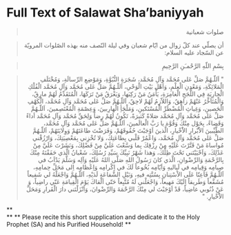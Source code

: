 Full Text of Salawat Sha’baniyyah
=================================

<blockquote dir="rtl">
  <p>
صلوات شعبانية
  </p>
</blockquote>

<blockquote dir="rtl">
  <p>
أن يصلّي عند كلّ زوال من ايّام شعبان وفي ليلة النّصف منه بهذه الصّلوات
المرويّة عن السّجاد عليه السلام:
  </p>
</blockquote>

<blockquote dir="rtl">
  <p>
بِسْمِ اللّهِ الرَّحْمـَنِ الرَّحِيمِ
  </p>
</blockquote>

<blockquote dir="rtl">
  <p>
" اَللّـهُمَّ صَلِّ عَلى مُحَمَّد وَآلِ مُحَمَّد، شَجَرَةِ
النُّبُوَّةِ، وَمَوْضِعِ الرِّسالَةِ، وَمُخْتَلَفِ الْمَلائِكَةِ،
وَمَعْدِنِ الْعِلْمِ، وَاَهْلِ بَيْتِ الْوَحْىِ، اَللّـهُمَّ صَلِّ
عَلى مُحَمَّد وَآلِ مُحَمَّد الْفُلْكِ الْجارِيَةِ فِي اللُّجَجِ
الْغامِرَةِ، يَأْمَنُ مَنْ رَكِبَها، وَيَغْرَقُ مَنْ تَرَكَهَا،
الْمُتَقَدِّمُ لَهُمْ مارِقٌ، وَالْمُتَاَخِّرُ عَنْهُمْ زاهِقٌ،
وَاللاّزِمُ لَهُمْ لاحِقٌ، اَللّـهُمَّ صَلِّ عَلى مُحَمَّد وَآلِ
مُحَمَّد، الْكَهْفِ الْحَصينِ، وَغِياثِ الْمُضْطَرِّ الْمُسْتَكينِ،
وَمَلْجَأِ الْهارِبينَ، وَعِصْمَةِ الْمُعْتَصِمينَ، اَللّـهُمَّ صَلِّ
عَلى مُحَمَّد وَآلِ مُحَمَّد صَلاةً كَثيرَةً، تَكُونُ لَهُمْ رِضاً
وَلِحَقِّ مُحَمَّد وَآلِ مُحَمَّد اَداءً وَقَضاءً، بِحَوْل مِنْكَ
وَقُوَّة يا رَبَّ الْعالَمينَ، اَللّـهُمَّ صَلِّ عَلى مُحَمَّد وَآلِ
مُحَمَّد، الطَّيِّبينَ الاَْبْرارِ الاَْخْيارِ، الَّذينَ اَوْجَبْتَ
حُقُوقَهُمْ، وَفَرَضْتَ طاعَتَهُمْ وَوِلايَتَهُمْ، اَللّـهُمَّ صَلِّ
عَلى مُحَمَّد وَآلِ مُحَمَّد، وَاعْمُرْ قَلْبي بِطاعَتِكَ، وَلا
تُخْزِني بِمَعْصِيَتِكَ، وَارْزُقْني مُواساةَ مَنْ قَتَّرْتَ عَلَيْهِ
مِنْ رِزْقِكَ بِما وَسَّعْتَ عَلَيَّ مِنْ فَضْلِكَ، وَنَشَرْتَ عَلَيَّ
مِنْ عَدْلِكَ، وَاَحْيَيْتَني تَحْتَ ظِلِّكَ، وَهذا شَهْرُ نَبِيِّكَ
سَيِّدِ رُسُلِكَ، شَعْبانُ الَّذي حَفَفْتَهُ مِنْكَ بِالرَّحْمَةِ
وَالرِّضْوانِ، الَّذي كانَ رَسُولُ اللهِ صَلَّى اللهُ عَلَيْهِ وَآلِه
وَسَلَّمَ يَدْاَبُ في صِيامِه وَقِيامِه في لَياليهِ وَاَيّامِه
بُخُوعاً لَكَ في اِكْرامِه وَاِعْظامِه اِلى مَحَلِّ حِمامِهِ،
اَللّـهُمَّ فَاَعِنّا عَلَى الاْسْتِنانِ بِسُنَّتِه فيهِ، وَنَيْلِ
الشَّفاعَةِ لَدَيْهِ، اَللّـهُمَّ وَاجْعَلْهُ لي شَفيعاً مُشَفَّعاً
وَطَريقاً اِلَيْكَ مَهيعاً، وَاجْعَلْني لَهُ مُتَّبِعاً حَتّى اَلْقاكَ
يَوْمَ الْقِيامَةِ عَنّي راضِياً، وَ عَنْ ذُنُوبي غاضِياً، قَدْ
اَوْجَبْتَ لي مِنْكَ الرَّحْمَةَ وَالرِّضْوانَ، وَاَنْزَلْتَني دارَ
الْقَرارِ وَمَحَلَّ الاَْخْيارِ. "
  </p>
</blockquote>

**  
**
\*\* Please recite this short supplication and dedicate it to the Holy
Prophet (SA) and his Purified Household! \*\*


